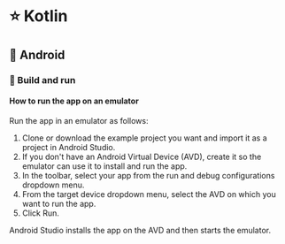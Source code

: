# ⭐️ Kotlin

## 🤖 Android

### 🚀 Build and run

#### How to run the app on an emulator

Run the app in an emulator as follows:

1. Clone or download the example project you want and import it as a project in Android Studio. 
2. If you don't have an Android Virtual Device (AVD), create it so the emulator can use it to install and run the app.
3. In the toolbar, select your app from the run and debug configurations dropdown menu.
4. From the target device dropdown menu, select the AVD on which you want to run the app.
5. Click Run.

Android Studio installs the app on the AVD and then starts the emulator.
